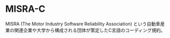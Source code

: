 # MISRA-C

MISRA (The Motor Industry Software Reliability Association) という自動車産業の関連企業や大学から構成される団体が策定したC言語のコーディング規約。
